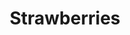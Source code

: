 ---
pid: MP150
title: Strawberries
location_transcription: Packer Park
zipcode: '19148'
outside_phl: 
neighborhood: Whitman,Pennsport,South Philadelphia
age: '12'
age_range: 6-13
instagram: 
image_file_name: MP_150.jpg
proposal_transcription: I would like to have a strawberrie statue because it will
  inspire people to eat more fruit and strawberries. That is why we need strawberries.
  Minions.
topic: Environment,Health
topic_summary: 0, 0
type: Sculpture Statue
keywords_other: 
credit: Joslyn Sierra Wimberly
image_labels: 
twitter: 
facebook: 
permalink: "/monuments/mp150/"
layout: item-page
---